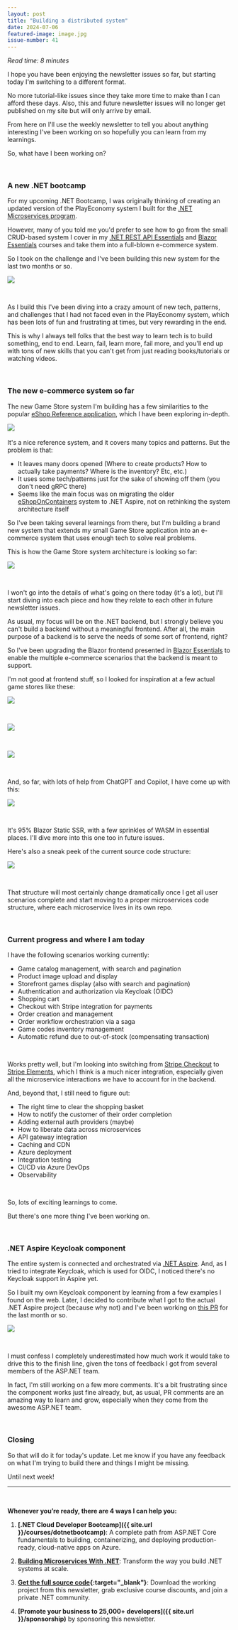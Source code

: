 ```yaml
---
layout: post
title: "Building a distributed system"
date: 2024-07-06
featured-image: image.jpg
issue-number: 41
---
```


*Read time: 8 minutes*
​

I hope you have been enjoying the newsletter issues so far, but starting today I'm switching to a different format.

No more tutorial-like issues since they take more time to make than I can afford these days. Also, this and future newsletter issues will no longer get published on my site but will only arrive by email.

From here on I'll use the weekly newsletter to tell you about anything interesting I've been working on so hopefully you can learn from my learnings.

So, what have I been working on?

​

### **A new .NET bootcamp**
For my upcoming .NET Bootcamp, I was originally thinking of creating an updated version of the PlayEconomy system I built for the [.NET Microservices program](https://dotnetmicroservices.com/).

However, many of you told me you'd prefer to see how to go from the small CRUD-based system I cover in my [.NET REST API Essentials](https://juliocasal.com/courses/dotnet-restapi-essentials) and [Blazor Essentials](https://juliocasal.com/courses/blazor-essentials) courses and take them into a full-blown e-commerce system.

So I took on the challenge and I've been building this new system for the last two months or so.


![](/assets/images/2024-07-06/4ghDFAZYvbFtvU3CTR72ZN-vkhTP2ek69C47YSKYA7AFx.jpeg)

​

As I build this I've been diving into a crazy amount of new tech, patterns, and challenges that I had not faced even in the PlayEconomy system, which has been lots of fun and frustrating at times, but very rewarding in the end.

This is why I always tell folks that the best way to learn tech is to build something, end to end. Learn, fail, learn more, fail more, and you'll end up with tons of new skills that you can't get from just reading books/tutorials or watching videos.

​

### **The new e-commerce system so far**
The new Game Store system I'm building has a few similarities to the popular [eShop Reference application](https://github.com/dotnet/eShop), which I have been exploring in-depth.

![](https://github.com/dotnet/eShop/raw/main/img/eshop_architecture.png)
​

It's a nice reference system, and it covers many topics and patterns. But the problem is that:

*   <span>It leaves many doors opened (Where to create products? How to actually take payments? Where is the inventory? Etc, etc.)</span>
*   <span>It uses some tech/patterns just for the sake of showing off them (you don't need gRPC there)</span>
*   <span>Seems like the main focus was on migrating the older [eShopOnContainers](https://github.com/dotnet-architecture/eShopOnContainers) system to .NET Aspire, not on rethinking the system architecture itself</span>

So I've been taking several learnings from there, but I'm building a brand new system that extends my small Game Store application into an e-commerce system that uses enough tech to solve real problems.

This is how the Game Store system architecture is looking so far:


![](/assets/images/2024-07-06/4ghDFAZYvbFtvU3CTR72ZN-5oqyeyKpq9zCPX5kkm2XSg.jpeg)

​

I won't go into the details of what's going on there today (it's a lot), but I'll start diving into each piece and how they relate to each other in future newsletter issues.

As usual, my focus will be on the .NET backend, but I strongly believe you can't build a backend without a meaningful frontend. After all, the main purpose of a backend is to serve the needs of some sort of frontend, right?

So I've been upgrading the Blazor frontend presented in [Blazor Essentials](https://juliocasal.com/courses/blazor-essentials) to enable the multiple e-commerce scenarios that the backend is meant to support.

I'm not good at frontend stuff, so I looked for inspiration at a few actual game stores like these:


![](/assets/images/2024-07-06/4ghDFAZYvbFtvU3CTR72ZN-w35QrKisT56KfqRD62jKWR.jpeg)

​


![](/assets/images/2024-07-06/4ghDFAZYvbFtvU3CTR72ZN-G8qBzD4V265zyNtDwHfD3.jpeg)

​


![](/assets/images/2024-07-06/4ghDFAZYvbFtvU3CTR72ZN-dHbxjgu3iV3sJuQMEg3U9v.jpeg)

​

And, so far, with lots of help from ChatGPT and Copilot, I have come up with this:


![](/assets/images/2024-07-06/4ghDFAZYvbFtvU3CTR72ZN-udvPNkbWRwjbJ4aSAchRXA.jpeg)

​

It's 95% Blazor Static SSR, with a few sprinkles of WASM in essential places. I'll dive more into this one too in future issues.

Here's also a sneak peek of the current source code structure:


![](/assets/images/2024-07-06/4ghDFAZYvbFtvU3CTR72ZN-g3sFWGjdVWUPeAQE124inF.jpeg)

​

That structure will most certainly change dramatically once I get all user scenarios complete and start moving to a proper microservices code structure, where each microservice lives in its own repo.

​

### **Current progress and where I am today**
I have the following scenarios working currently:

*   <span>Game catalog management, with search and pagination</span>
*   <span>Product image upload and display</span>
*   <span>Storefront games display (also with search and pagination)</span>
*   <span>Authentication and authorization via Keycloak (OIDC)</span>
*   <span>Shopping cart </span>
*   <span>Checkout with Stripe integration for payments</span>
*   <span>Order creation and management</span>
*   <span>Order workflow orchestration via a saga</span>
*   <span>Game codes inventory management</span>
*   <span>Automatic refund due to out-of-stock (compensating transaction)</span>

​

Works pretty well, but I'm looking into switching from [Stripe Checkout](https://stripe.com/payments/checkout) to [Stripe Elements](https://stripe.com/payments/elements), which I think is a much nicer integration, especially given all the microservice interactions we have to account for in the backend.

And, beyond that, I still need to figure out:

*   <span>The right time to clear the shopping basket</span>
*   <span>How to notify the customer of their order completion</span>
*   <span>Adding external auth providers (maybe)</span>
*   <span>How to liberate data across microservices</span>
*   <span>API gateway integration</span>
*   <span>Caching and CDN</span>
*   <span>Azure deployment</span>
*   <span>Integration testing</span>
*   <span>CI/CD via Azure DevOps</span>
*   <span>Observability</span>

​

So, lots of exciting learnings to come.

But there's one more thing I've been working on.

​

### **.NET Aspire Keycloak component**
The entire system is connected and orchestrated via [.NET Aspire](https://learn.microsoft.com/en-us/dotnet/aspire/get-started/aspire-overview). And, as I tried to integrate Keycloak, which is used for OIDC, I noticed there's no Keycloak support in Aspire yet.

So I built my own Keycloak component by learning from a few examples I found on the web. Later, I decided to contribute what I got to the actual .NET Aspire project (because why not) and I've been working on [this PR](https://github.com/dotnet/aspire/pull/4289) for the last month or so.


![](/assets/images/2024-07-06/4ghDFAZYvbFtvU3CTR72ZN-vtN4vJv2u7bH9XumrC2XQ7.jpeg)

​

I must confess I completely underestimated how much work it would take to drive this to the finish line, given the tons of feedback I got from several members of the ASP.NET team.

In fact, I'm still working on a few more comments. It's a bit frustrating since the component works just fine already, but, as usual, PR comments are an amazing way to learn and grow, especially when they come from the awesome ASP.NET team.

​

### **Closing**
So that will do it for today's update. Let me know if you have any feedback on what I'm trying to build there and things I might be missing.

Until next week!

---


<br/>


**Whenever you’re ready, there are 4 ways I can help you:**

1. **[.NET Cloud Developer Bootcamp]({{ site.url }}/courses/dotnetbootcamp)**: A complete path from ASP.NET Core fundamentals to building, containerizing, and deploying production-ready, cloud-native apps on Azure.

2. **​[Building Microservices With .NET](https://dotnetmicroservices.com)**: Transform the way you build .NET systems at scale.

3. **​[​Get the full source code](https://www.patreon.com/juliocasal){:target="_blank"}**: Download the working project from this newsletter, grab exclusive course discounts, and join a private .NET community.

4. **[Promote your business to 25,000+ developers]({{ site.url }}/sponsorship)** by sponsoring this newsletter.